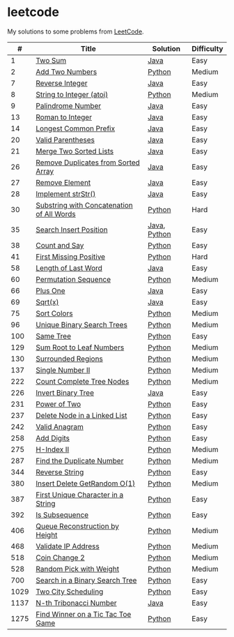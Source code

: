 # leetcode

My solutions to some problems from [LeetCode](https://leetcode.com/problemset/all/).

| #    | Title                                           | Solution                   | Difficulty |
| ---- | ----------------------------------------------- | -------------------------- | ---------- |
| 1    | [Two Sum][1]                                    | [Java][1a]                 | Easy       |
| 2    | [Add Two Numbers][2]                            | [Python][2a]               | Medium     |
| 7    | [Reverse Integer][7]                            | [Java][7a]                 | Easy       |
| 8    | [String to Integer (atoi)][8]                   | [Python][8a]               | Medium     |
| 9    | [Palindrome Number][9]                          | [Java][9a]                 | Easy       |
| 13   | [Roman to Integer][13]                          | [Java][13a]                | Easy       |
| 14   | [Longest Common Prefix][14]                     | [Java][14a]                | Easy       |
| 20   | [Valid Parentheses][20]                         | [Java][20a]                | Easy       |
| 21   | [Merge Two Sorted Lists][21]                    | [Java][21a]                | Easy       |
| 26   | [Remove Duplicates from Sorted Array][26]       | [Java][26a]                | Easy       |
| 27   | [Remove Element][27]                            | [Java][27a]                | Easy       |
| 28   | [Implement strStr()][28]                        | [Java][28a]                | Easy       |
| 30   | [Substring with Concatenation of All Words][30] | [Python][30a]              | Hard       |
| 35   | [Search Insert Position][35]                    | [Java][35a], [Python][35b] | Easy       |
| 38   | [Count and Say][38]                             | [Python][38a]              | Easy       |
| 41   | [First Missing Positive][41]                    | [Python][41a]              | Hard       |
| 58   | [Length of Last Word][58]                       | [Java][58a]                | Easy       |
| 60   | [Permutation Sequence][60]                      | [Python][60a]              | Medium     |
| 66   | [Plus One][66]                                  | [Java][66a]                | Easy       |
| 69   | [Sqrt(x)][69]                                   | [Java][69a]                | Easy       |
| 75   | [Sort Colors][75]                               | [Python][75a]              | Medium     |
| 96   | [Unique Binary Search Trees][96]                | [Python][96a]              | Medium     |
| 100  | [Same Tree][100]                                | [Python][100a]             | Easy       |
| 129  | [Sum Root to Leaf Numbers][129]                 | [Python][129a]             | Medium     |
| 130  | [Surrounded Regions][130]                       | [Python][130a]             | Medium     |
| 137  | [Single Number II][137]                         | [Python][137a]             | Medium     |
| 222  | [Count Complete Tree Nodes][222]                | [Python][222a]             | Medium     |
| 226  | [Invert Binary Tree][226]                       | [Java][226a]               | Easy       |
| 231  | [Power of Two][231]                             | [Python][231a]             | Easy       |
| 237  | [Delete Node in a Linked List][237]             | [Python][237a]             | Easy       |
| 242  | [Valid Anagram][242]                            | [Python][242a]             | Easy       |
| 258  | [Add Digits][258]                               | [Python][258a]             | Easy       |
| 275  | [H-Index II][275]                               | [Python][275a]             | Medium     |
| 287  | [Find the Duplicate Number][287]                | [Python][287a]             | Medium     |
| 344  | [Reverse String][344]                           | [Python][344a]             | Easy       |
| 380  | [Insert Delete GetRandom O(1)][380]             | [Python][380a]             | Medium     |
| 387  | [First Unique Character in a String][387]       | [Python][387a]             | Easy       |
| 392  | [Is Subsequence][392]                           | [Python][392a]             | Easy       |
| 406  | [Queue Reconstruction by Height][406]           | [Python][406a]             | Medium     |
| 468  | [Validate IP Address][468]                      | [Python][468a]             | Medium     |
| 518  | [Coin Change 2][518]                            | [Python][518a]             | Medium     |
| 528  | [Random Pick with Weight][528]                  | [Python][528a]             | Medium     |
| 700  | [Search in a Binary Search Tree][700]           | [Python][700a]             | Easy       |
| 1029 | [Two City Scheduling][1029]                     | [Python][1029a]            | Easy       |
| 1137 | [N-th Tribonacci Number][1137]                  | [Java][1137a]              | Easy       |
| 1275 | [Find Winner on a Tic Tac Toe Game][1275]       | [Python][1275a]            | Easy       |

[1]: https://leetcode.com/problems/two-sum/
[1a]: ./src/twoSum/TwoSum.java
[2]: https://leetcode.com/problems/add-two-numbers/
[2a]: ./src/addTwoNumbers/add.py
[7]: https://leetcode.com/problems/reverse-integer/
[7a]: ./src/reverseInteger/RevInt.java
[8]: https://leetcode.com/problems/string-to-integer-atoi/
[8a]: ./src/stringToInt/atoi.py
[9]: https://leetcode.com/problems/palindrome-number/
[9a]: ./src/palindromeInteger/Palin.java
[13]: https://leetcode.com/problems/roman-to-integer/
[13a]: ./src/romanToInteger/RomToInt.java
[14]: https://leetcode.com/problems/longest-common-prefix/
[14a]: ./src/longestCommonPrefix/Prefix.java
[20]: https://leetcode.com/problems/valid-parentheses/
[20a]: ./src/validParentheses/Brackets.java
[21]: https://leetcode.com/problems/merge-two-sorted-lists/
[21a]: ./src/mergeSortedLists/Merge.java
[26]: https://leetcode.com/problems/remove-duplicates-from-sorted-array/
[26a]: ./src/removeDupSorted/Remove.java
[27]: https://leetcode.com/problems/remove-element/
[27a]: ./src/removeElement/Remove.java
[28]: https://leetcode.com/problems/implement-strstr/
[28a]: ./src/implementStrStr/Implement.java
[30]: https://leetcode.com/problems/substring-with-concatenation-of-all-words/
[30a]: ./src/substringWordConcat/sub.py
[35]: https://leetcode.com/problems/search-insert-position/
[35a]: ./src/searchInsertPosition/Search.java
[35b]: ./src/searchInsertPosition/search.py
[38]: https://leetcode.com/problems/count-and-say/
[38a]: ./src/countAndSay/count.py
[41]: https://leetcode.com/problems/first-missing-positive/
[41a]: ./src/firstMissingPositive/first.py
[58]: https://leetcode.com/problems/length-of-last-word/
[58a]: ./src/lengthOfLastWord/Word.java
[60]: https://leetcode.com/problems/permutation-sequence/
[60a]: ./src/permSequence/perm.py
[66]: https://leetcode.com/problems/plus-one/
[66a]: ./src/plusOne/Plus.java
[69]: https://leetcode.com/problems/sqrtx/
[69a]: ./src/sqrtX/Sqrt.java
[75]: https://leetcode.com/problems/sort-colors/
[75a]: ./src/sortColors/sort.py
[96]: https://leetcode.com/problems/unique-binary-search-trees/
[96a]: ./src/uniqueBST/bst.py
[100]: https://leetcode.com/problems/same-tree/
[100a]: ./src/sameTree/same.py
[129]: https://leetcode.com/problems/sum-root-to-leaf-numbers/
[129a]: ./src/sumRootToLeaf/sum.py
[130]: https://leetcode.com/problems/surrounded-regions/
[130a]: ./src/surroundedRegions/board.py
[137]: https://leetcode.com/problems/single-number-ii/
[137a]: ./src/singleNumberII/once.py
[222]: https://leetcode.com/problems/count-complete-tree-nodes/
[222a]: ./src/countTreeNodes/count.py
[226]: https://leetcode.com/problems/invert-binary-tree/
[226a]: ./src/invertBinaryTree/Invert.java
[231]: https://leetcode.com/problems/power-of-two/
[231a]: ./src/powerOf2/power.py
[237]: https://leetcode.com/problems/delete-node-in-a-linked-list/
[237a]: ./src/deleteListNode/delete.py
[242]: https://leetcode.com/problems/valid-anagram/
[242a]: ./src/validAnagram/ana.py
[258]: https://leetcode.com/problems/add-digits/
[258a]: ./src/addDigits/add.py
[275]: https://leetcode.com/problems/h-index-ii/
[275a]: ./src/hIndexII/index.py
[287]: https://leetcode.com/problems/find-the-duplicate-number/
[287a]: ./src/findDuplicateNum/find.py
[344]: https://leetcode.com/problems/reverse-string/
[344a]: ./src/reverseString/rev.py
[380]: https://leetcode.com/problems/insert-delete-getrandom-o1/
[380a]: ./src/insertDelecte/set.py
[387]: https://leetcode.com/problems/first-unique-character-in-a-string/
[387a]: ./src/firstUniqueChar/unique.py
[392]: https://leetcode.com/problems/is-subsequence/
[392a]: ./src/isSubsequence/sub.py
[406]: https://leetcode.com/problems/queue-reconstruction-by-height
[406a]: ./src/queueReconstruct/queue.py
[468]: https://leetcode.com/problems/validate-ip-address/
[468a]: ./src/validateIP/ip.py
[518]: https://leetcode.com/problems/coin-change-2/
[518a]: ./src/coinChange2/change.py
[528]: https://leetcode.com/problems/random-pick-with-weight/
[528a]: ./src/randomPickWeight/weights.py
[700]: https://leetcode.com/problems/search-in-a-binary-search-tree/
[700a]: ./src/searchBST/search.py
[1029]: https://leetcode.com/problems/two-city-scheduling/
[1029a]: ./src/twoCityScheduling/sched.py
[1137]: https://leetcode.com/problems/n-th-tribonacci-number/
[1137a]: ./src/nthTribonacciNumber/Tribonacci.java
[1275]: https://leetcode.com/problems/find-winner-on-a-tic-toe-game/
[1275a]: ./src/ticTacToe/winner.py
